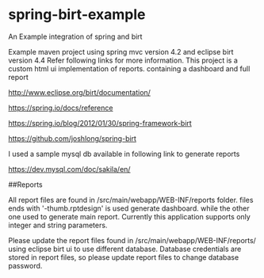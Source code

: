 # spring-birt-example
An Example integration of spring and birt

Example maven project using spring mvc version 4.2 and eclipse birt version 4.4
Refer following links for more information. This project is a custom html ui implementation of reports. containing a dashboard and full report

http://www.eclipse.org/birt/documentation/

https://spring.io/docs/reference

https://spring.io/blog/2012/01/30/spring-framework-birt

https://github.com/joshlong/spring-birt

I used a sample mysql db available in following link to generate reports

https://dev.mysql.com/doc/sakila/en/

##Reports

All report files are found in /src/main/webapp/WEB-INF/reports folder. files ends with '-thumb.rptdesign' is used generate dashboard. while the other one used to generate main report. Currently this application supports only integer and string parameters.

Please update the report files found in /src/main/webapp/WEB-INF/reports/ using eclipse birt ui to use different database. Database credentials are stored in report files, so please update report files to change database password.
